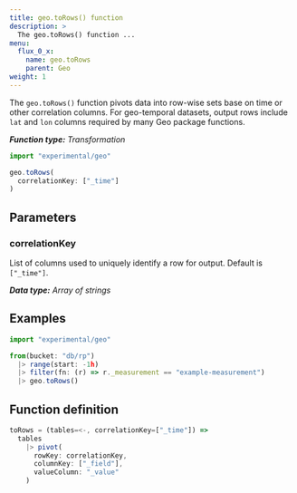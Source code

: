 ```yaml
---
title: geo.toRows() function
description: >
  The geo.toRows() function ...
menu:
  flux_0_x:
    name: geo.toRows
    parent: Geo
weight: 1
---
```


The `geo.toRows()` function pivots data into row-wise sets base on time or other correlation columns.
For geo-temporal datasets, output rows include `lat` and `lon` columns required by
many Geo package functions.

_**Function type:** Transformation_

```js
import "experimental/geo"

geo.toRows(
  correlationKey: ["_time"]
)
```

## Parameters

### correlationKey
List of columns used to uniquely identify a row for output.
Default is `["_time"]`.

_**Data type:** Array of strings_

## Examples
```js
import "experimental/geo"

from(bucket: "db/rp")
  |> range(start: -1h)
  |> filter(fn: (r) => r._measurement == "example-measurement")
  |> geo.toRows()
```

## Function definition
```js
toRows = (tables=<-, correlationKey=["_time"]) =>
  tables
    |> pivot(
      rowKey: correlationKey,
      columnKey: ["_field"],
      valueColumn: "_value"
    )
```
